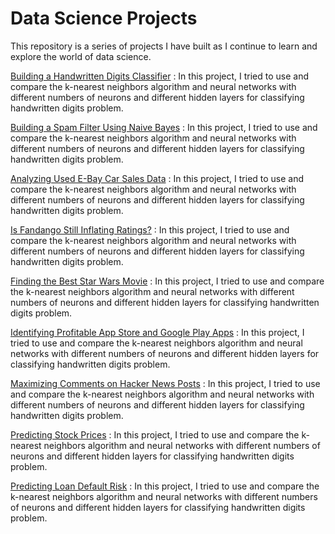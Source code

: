 # Data Science Projects

This repository is a series of projects I have built as I continue to learn and explore the world of data science. 

[Building a Handwritten Digits Classifier](https://github.com/rai-namrata/Data-Science-Projects/blob/main/Building%20a%20Handwritten%20Digits%20Classifier/P7.1%20Handwritten%20Digits%20Classifier.ipynb) :  In this project, I tried to use and compare the k-nearest neighbors algorithm and neural networks with different numbers of neurons and different hidden layers for classifying handwritten digits problem.

[Building a Spam Filter Using Naive Bayes](https://github.com/rai-namrata/Data-Science-Projects/blob/main/Building%20a%20Spam%20Filter%20Using%20Naive%20Bayes/Building%20a%20Spam%20Filter%20Using%20Naive%20Bayes.ipynb) :  In this project, I tried to use and compare the k-nearest neighbors algorithm and neural networks with different numbers of neurons and different hidden layers for classifying handwritten digits problem.

[Analyzing Used E-Bay Car Sales Data](https://github.com/rai-namrata/Data-Science-Projects/blob/main/Cleaning%20and%20Analyzing%20Ebay%20Used%20Car%20Sales%20Data/Ebay%20Used%20Car%20Data%20Analysis.ipynb) :  In this project, I tried to use and compare the k-nearest neighbors algorithm and neural networks with different numbers of neurons and different hidden layers for classifying handwritten digits problem.

[Is Fandango Still Inflating Ratings?](https://github.com/rai-namrata/Data-Science-Projects/blob/main/Finding%20Bias%20in%20Fandango%20Ratings/Investigating%20Fandango%20Movie%20Ratings.ipynb) :  In this project, I tried to use and compare the k-nearest neighbors algorithm and neural networks with different numbers of neurons and different hidden layers for classifying handwritten digits problem.

[Finding the Best Star Wars Movie](https://github.com/rai-namrata/Data-Science-Projects/blob/main/Finding%20the%20Best%20Star%20Wars%20Movie/Star%20Wars%20Project.ipynb) :  In this project, I tried to use and compare the k-nearest neighbors algorithm and neural networks with different numbers of neurons and different hidden layers for classifying handwritten digits problem.

[Identifying Profitable App Store and Google Play Apps](https://github.com/rai-namrata/Data-Science-Projects/blob/main/Identifying%20Profitable%20App%20Store%20and%20Google%20Play%20Apps/P1.1%20Apps%20Store%20Data%20Analysis.ipynb) :  In this project, I tried to use and compare the k-nearest neighbors algorithm and neural networks with different numbers of neurons and different hidden layers for classifying handwritten digits problem.

[Maximizing Comments on Hacker News Posts](https://github.com/rai-namrata/Data-Science-Projects/blob/main/Maximizing%20Comments%20on%20%20Hacker%20News%20Posts/Hacker%20News%20Posts%20Analysis.ipynb) :  In this project, I tried to use and compare the k-nearest neighbors algorithm and neural networks with different numbers of neurons and different hidden layers for classifying handwritten digits problem.

[Predicting Stock Prices](https://github.com/rai-namrata/Data-Science-Projects/blob/main/Identifying%20Profitable%20App%20Store%20and%20Google%20Play%20Apps/P1.1%20Apps%20Store%20Data%20Analysis.ipynb) :  In this project, I tried to use and compare the k-nearest neighbors algorithm and neural networks with different numbers of neurons and different hidden layers for classifying handwritten digits problem.

[Predicting Loan Default Risk](https://github.com/rai-namrata/Data-Science-Projects/blob/main/Identifying%20Profitable%20App%20Store%20and%20Google%20Play%20Apps/P1.1%20Apps%20Store%20Data%20Analysis.ipynb) :  In this project, I tried to use and compare the k-nearest neighbors algorithm and neural networks with different numbers of neurons and different hidden layers for classifying handwritten digits problem.



